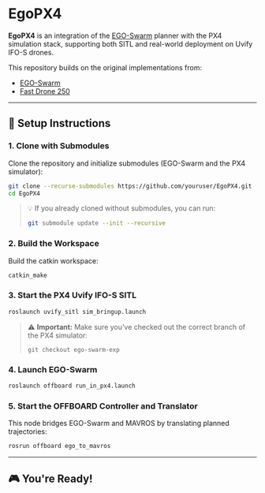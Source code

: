 # EgoPX4

**EgoPX4** is an integration of the [EGO-Swarm](https://github.com/ZJU-FAST-Lab/ego-planner-swarm#) planner with the PX4 simulation stack, supporting both SITL and real-world deployment on Uvify IFO-S drones.

This repository builds on the original implementations from:

* [EGO-Swarm](https://github.com/ZJU-FAST-Lab/ego-planner-swarm#)
* [Fast Drone 250](https://github.com/ZJU-FAST-Lab/Fast-Drone-250)

---

## 🚀 Setup Instructions

### 1. Clone with Submodules

Clone the repository and initialize submodules (EGO-Swarm and the PX4 simulator):

```bash
git clone --recurse-submodules https://github.com/youruser/EgoPX4.git
cd EgoPX4
```

> 💡 If you already cloned without submodules, you can run:
>
> ```bash
> git submodule update --init --recursive
> ```

### 2. Build the Workspace

Build the catkin workspace:

```bash
catkin_make
```

### 3. Start the PX4 Uvify IFO-S SITL

```bash
roslaunch uvify_sitl sim_bringup.launch
```

> ⚠️ **Important:** Make sure you’ve checked out the correct branch of the PX4 simulator:
>
> ```
> git checkout ego-swarm-exp
> ```

### 4. Launch EGO-Swarm

```bash
roslaunch offboard run_in_px4.launch
```

### 5. Start the OFFBOARD Controller and Translator

This node bridges EGO-Swarm and MAVROS by translating planned trajectories:

```bash
rosrun offboard ego_to_mavros
```

---

## 🎮 You're Ready!

